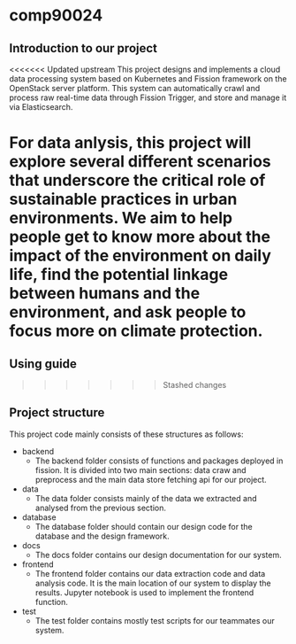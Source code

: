 # comp90024

## Introduction to our project

<<<<<<< Updated upstream
This project designs and implements a cloud data processing system based on Kubernetes and Fission framework on the OpenStack server platform. This system can automatically crawl and process raw real-time data through Fission Trigger, and store and manage it via Elasticsearch. 

For data anlysis, this project will explore several different scenarios that underscore the critical role of sustainable practices in urban environments. We aim to help people get to know more about the impact of the environment on daily life, find the potential linkage between humans and the environment, and ask people to focus more on climate protection.
=======
## Using guide
>>>>>>> Stashed changes

## Project structure

This project code mainly consists of these structures as follows:

- backend
  - The backend folder consists of functions and packages deployed in fission. It is divided into two main sections: data craw and preprocess and the main data store fetching api for our project.
- data
  - The data folder consists mainly of the data we extracted and analysed from the previous section.
- database
  - The database folder should contain our design code for the database and the design framework.
- docs
  - The docs folder contains our design documentation for our system.
- frontend
  - The frontend folder contains our data extraction code and data analysis code. It is the main location of our system to display the results. Jupyter notebook is used to implement the frontend function.
- test
  - The test folder contains mostly test scripts for our teammates our system.
